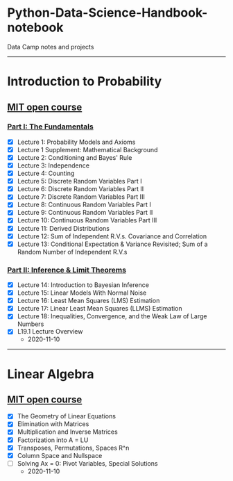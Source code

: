 # Python-Data-Science-Handbook-notebook
Data Camp notes and projects

***
# Introduction to Probability
## [MIT open course](https://ocw.mit.edu/resources/res-6-012-introduction-to-probability-spring-2018/)
### [Part I: The Fundamentals](https://ocw.mit.edu/resources/res-6-012-introduction-to-probability-spring-2018/part-i-the-fundamentals/)
- [x] Lecture 1: Probability Models and Axioms
- [x] Lecture 1 Supplement: Mathematical Background
- [x] Lecture 2: Conditioning and Bayes' Rule
- [x] Lecture 3: Independence
- [x] Lecture 4: Counting
- [x] Lecture 5: Discrete Random Variables Part I
- [x] Lecture 6: Discrete Random Variables Part II
- [x] Lecture 7: Discrete Random Variables Part III
- [x] Lecture 8: Continuous Random Variables Part I
- [x] Lecture 9: Continuous Random Variables Part II
- [x] Lecture 10: Continuous Random Variables Part III
- [x] Lecture 11: Derived Distributions
- [x] Lecture 12: Sum of Independent R.V.s. Covariance and Correlation
- [x] Lecture 13: Conditional Expectation & Variance Revisited; Sum of a Random Number of Independent R.V.s
### [Part II: Inference & Limit Theorems](https://ocw.mit.edu/resources/res-6-012-introduction-to-probability-spring-2018/part-ii-inference-limit-theorems/)
- [x] Lecture 14: Introduction to Bayesian Inference
- [x] Lecture 15: Linear Models With Normal Noise
- [x] Lecture 16: Least Mean Squares (LMS) Estimation
- [x] Lecture 17: Linear Least Mean Squares (LLMS) Estimation
- [x] Lecture 18: Inequalities, Convergence, and the Weak Law of Large Numbers
- [x] L19.1 Lecture Overview
   * 2020-11-10


***
# Linear Algebra
## [MIT open course](https://ocw.mit.edu/courses/mathematics/18-06-linear-algebra-spring-2010/)
- [x] The Geometry of Linear Equations
- [x] Elimination with Matrices
- [x] Multiplication and Inverse Matrices
- [x] Factorization into A = LU
- [x] Transposes, Permutations, Spaces R^n
- [x] Column Space and Nullspace
- [ ] Solving Ax = 0: Pivot Variables, Special Solutions
    * 2020-11-10
